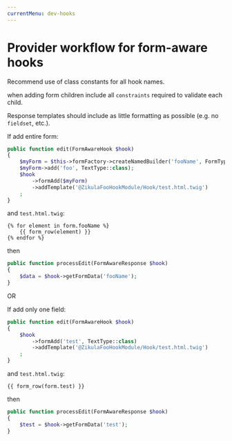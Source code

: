 ```yaml
---
currentMenu: dev-hooks
---
```

# Provider workflow for form-aware hooks

Recommend use of class constants for all hook names.

when adding form children include all `constraints` required to validate each child.

Response templates should include as little formatting as possible (e.g. no `fieldset`, etc.).

If add entire form:

```php
public function edit(FormAwareHook $hook)
{
    $myForm = $this->formFactory->createNamedBuilder('fooName', FormType::class);
    $myForm->add('foo', TextType::class);
    $hook
        ->formAdd($myForm)
        ->addTemplate('@ZikulaFooHookModule/Hook/test.html.twig')
    ;
}
```

and `test.html.twig`:

```twig
{% for element in form.fooName %}
    {{ form_row(element) }}
{% endfor %}
```

then

```php
public function processEdit(FormAwareResponse $hook)
{
    $data = $hook->getFormData('fooName');
}
```

OR

If add only one field:

```php
public function edit(FormAwareHook $hook)
{
    $hook
        ->formAdd('test', TextType::class)
        ->addTemplate('@ZikulaFooHookModule/Hook/test.html.twig')
    ;
}
```

and `test.html.twig`:

```twig
{{ form_row(form.test) }}
```

then

```php
public function processEdit(FormAwareResponse $hook)
{
    $test = $hook->getFormData('test');
}
```
